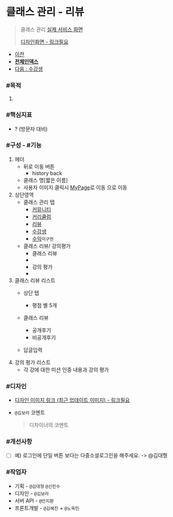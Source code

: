 # 클래스 관리 - 리뷰

> 클래스 관리 [실제 서비스 화면](https://www.modooclass.net/class/manager/course/506/review)
>
> [디자인화면 - 링크필요]() 



- [이전](../../)      
- [**전체인덱스**](../README.md)     
- [다음 : 수강생](../profit/README.md)



### **#목적**

1. 



### #핵심지표

- ? (방문자 대비)



### **#구성 - #기능**

1. 헤더 
     - 뒤로 이동 버튼 
         - history back
     - 클래스 명[짧은 이름]
     - 사용자 이미지 클릭시 [MyPage](../ch2_my_class)로 이동 으로 이동
2. 상단영역
   - 클래스 관리 탭
      - [커뮤니티](../community/README.md)
      - [커리큘럼](../curriculum/README.md)
      - [리뷰](../review/README.md)
      - [수강생](../member/README.md)
      - [수익](../profit/README.md)`미구현`
   - 클래스 리뷰/ 강의평가
     - 클래스 리뷰
      - 
     - 강의 평가
      - 
3. 클래스 리뷰 리스트
   + 상단 탭
     - 평점 별 5개
   
   + 클래스 리뷰 
      - 공개후기
      - 비공개후기
   + 답글입력
4. 강의 평가 리스트
   + 각 강에 대한 미션 인증 내용과 강의 평가
   
### **#디자인**

- [디자인 이미지 링크 (최근 업데이트 이미지) - 링크필요]()

- `@김보라`  코멘트

  > 디자이너의 코멘트



### #개선사항

- [ ] 예) 로그인에 단일 버튼 보다는 다중소셜로그인을 해주세요. -> @김대형



### **#작업자**

- 기획 - `@김대형` `@신민수`
- 디자인 - `@김보라`
- 서버 API - `@안지환`
- 프론트개발 - `@김혜진`  + `@노육민`


